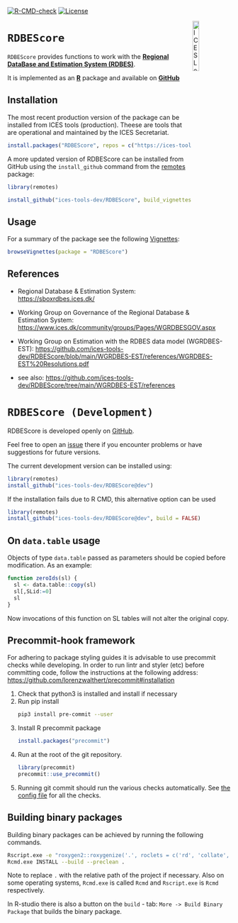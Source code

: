 
[![R-CMD-check](https://github.com/ices-tools-dev/RDBEScore/actions/workflows/R-CMD-check.yaml/badge.svg)](https://github.com/ices-tools-dev/RDBEScore/actions/workflows/R-CMD-check.yaml)
[![License](https://img.shields.io/badge/license-GPL%20(%3E%3D%202)-blue.svg)](https://www.gnu.org/licenses/gpl-3.0.en.html)
<!--
[![codecov](https://codecov.io/gh/ices-tools-prod/RDBEScore/branch/master/graph/badge.svg)](https://codecov.io/gh/ices-tools-prod/RDBEScore)
[![GitHub release](https://img.shields.io/github/release/ices-tools-prod/RDBEScore.svg?maxAge=2592001)]()
[![CRAN Status](http://www.r-pkg.org/badges/version/RDBEScore)](https://cran.r-project.org/package=RDBEScore)
[![CRAN Monthly](http://cranlogs.r-pkg.org/badges/RDBEScore)](https://cran.r-project.org/package=RDBEScore)
[![CRAN Total](http://cranlogs.r-pkg.org/badges/grand-total/RDBEScore)](https://cran.r-project.org/package=RDBEScore)
-->

[<img align="right" alt="ICES Logo" width="17%" height="17%" src="http://ices.dk/_layouts/15/1033/images/icesimg/iceslogo.png">](http://ices.dk)

`RDBEScore`
=========

`RDBEScore` provides functions to work with the [**Regional DataBase and Estimation System (RDBES)**](https://sboxrdbes.ices.dk/#/).

It is implemented as an [**R**](https://www.r-project.org) package and
available on <!-- [CRAN](https://cran.r-project.org/package=RDBEScore) --> 
[**GitHub**](https://github.com/ices-tools-dev/RDBEScore)

Installation
------------

<!--
RDBEScore can be installed from CRAN using the `install.packages` command:

```R
install.packages("RDBEScore")

```
-->

The most recent production version of the package can be installed from ICES tools (production). Theese are 
tools that are operational and maintained by the ICES Secretariat.

```R
install.packages("RDBEScore", repos = c("https://ices-tools-prod.r-universe.dev", "https://cloud.r-project.org"))
```

A more updated version of RDBEScore can be installed from GitHub using the `install_github`
command from the [remotes](https://remotes.r-lib.org/) package:

```R
library(remotes)

install_github("ices-tools-dev/RDBEScore", build_vignettes = TRUE)
```


Usage
-----

For a summary of the package see the following [Vignettes]():

```R
browseVignettes(package = "RDBEScore")
```

References
----------

* Regional Database & Estimation System:
https://sboxrdbes.ices.dk/

* Working Group on Governance of the Regional Database & Estimation System:
https://www.ices.dk/community/groups/Pages/WGRDBESGOV.aspx

* Working Group on Estimation with the RDBES data model (WGRDBES-EST):
https://github.com/ices-tools-dev/RDBEScore/blob/main/WGRDBES-EST/references/WGRDBES-EST%20Resolutions.pdf

* see also: https://github.com/ices-tools-dev/RDBEScore/tree/main/WGRDBES-EST/references

`RDBEScore (Development)`
=========

RDBEScore is developed openly on
[GitHub](https://github.com/ices-tools-dev/RDBEScore).

Feel free to open an
[issue](https://github.com/ices-tools-dev/RDBEScore/issues) there if you
encounter problems or have suggestions for future versions.

The current development version can be installed using:

```R
library(remotes)
install_github("ices-tools-dev/RDBEScore@dev")
```
If the installation fails due to R CMD, this alternative option can be used

```R
library(remotes)
install_github("ices-tools-dev/RDBEScore@dev", build = FALSE)
```
## On `data.table` usage

Objects of type `data.table` passed as parameters should be copied before modification. As an example:
```r
function zeroIds(sl) {
  sl <- data.table::copy(sl)
  sl[,SLid:=0]
  sl
}
```
Now invocations of this function on SL tables will not alter the original copy.

## Precommit-hook framework

For adhering to package styling guides it is advisable to use precommit checks while developing.
In order to run lintr and styler (etc) before committing code, follow the instructions at the following address: https://github.com/lorenzwalthert/precommit#installation

1. Check that python3 is installed and install if necessary
2. Run pip install
   ```bash
   pip3 install pre-commit --user
   ```
3. Install R precommit package
   ```r
   install.packages("precommit")
   ```
4. Run at the root of the git repository.
   ```r
   library(precommit)
   precommit::use_precommit()
   ```
5. Running git commit should run the various checks automatically. See [the config file](.pre-commit-config.yaml) for all the checks.

## Building binary packages

Building binary packages can be achieved by running the following commands.
```bash
Rscript.exe -e "roxygen2::roxygenize('.', roclets = c('rd', 'collate', 'namespace'))"
Rcmd.exe INSTALL --build --preclean .
```
Note to replace `.` with the relative path of the project if necessary. Also on some operating systems, `Rcmd.exe` is called `Rcmd` and `Rscript.exe` is `Rcmd` respectively.

In R-studio there is also a button on the `build` - tab: `More -> Build Binary Package` that builds the binary package.
